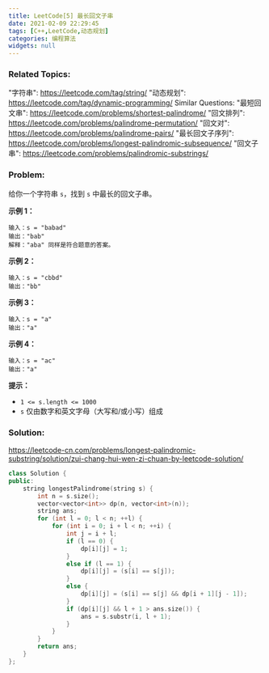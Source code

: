 ```yaml
---
title: LeetCode[5] 最长回文子串
date: 2021-02-09 22:29:45
tags: [C++,LeetCode,动态规划]
categories: 编程算法
widgets: null
---
```


### Related Topics:

"字符串": https://leetcode.com/tag/string/ "动态规划": https://leetcode.com/tag/dynamic-programming/ Similar Questions: "最短回文串": https://leetcode.com/problems/shortest-palindrome/ "回文排列": https://leetcode.com/problems/palindrome-permutation/ "回文对": https://leetcode.com/problems/palindrome-pairs/ "最长回文子序列": https://leetcode.com/problems/longest-palindromic-subsequence/ "回文子串": https://leetcode.com/problems/palindromic-substrings/

### Problem:

给你一个字符串 `s`，找到 `s` 中最长的回文子串。

**示例 1：**

```
输入：s = "babad"
输出："bab"
解释："aba" 同样是符合题意的答案。
```

**示例 2：**

```
输入：s = "cbbd"
输出："bb"
```

**示例 3：**

```
输入：s = "a"
输出："a"
```

**示例 4：**

```
输入：s = "ac"
输出："a"
```

**提示：**

- `1 <= s.length <= 1000`
- `s` 仅由数字和英文字母（大写和/或小写）组成

<!--more-->

### Solution:

https://leetcode-cn.com/problems/longest-palindromic-substring/solution/zui-chang-hui-wen-zi-chuan-by-leetcode-solution/

```cpp
class Solution {
public:
    string longestPalindrome(string s) {
        int n = s.size();
        vector<vector<int>> dp(n, vector<int>(n));
        string ans;
        for (int l = 0; l < n; ++l) {
            for (int i = 0; i + l < n; ++i) {
                int j = i + l;
                if (l == 0) {
                    dp[i][j] = 1;
                }
                else if (l == 1) {
                    dp[i][j] = (s[i] == s[j]);
                }
                else {
                    dp[i][j] = (s[i] == s[j] && dp[i + 1][j - 1]);
                }
                if (dp[i][j] && l + 1 > ans.size()) {
                    ans = s.substr(i, l + 1);
                }
            }
        }
        return ans;
    }
};
```